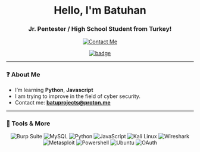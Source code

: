 <h1 align="center">Hello, I'm Batuhan</h1>
<h3 align="center">Jr. Pentester / High School Student from Turkey!</h3>

<p align="center">
  <a href="mailto:batuprojects@proton.me">
    <img src="https://img.shields.io/badge/-Email-D14836?&style=for-the-badge&logo=gmail&logoColor=white" href:"https://tryhackme.com/p/ltc" alt="Contact Me"/>
  </a>
</p>
<p align="center">
  <a href="https://tryhackme.com/p/ltc">
  </a>
</p>
<p align="center">
  <a href="https://tryhackme.com/p/ltc" target="_blank">
    <img src="https://media.discordapp.net/attachments/1270373641401663529/1358851831266152570/ltc.png?ex=67f558e2&is=67f40762&hm=5f02da2ebd56bdce2ec698763098cbedcae44582a12e691e218413ffada86fe2&=&format=webp&quality=lossless&width=411&height=110" alt="badge" />
  </a>
</p>

---

### ❓ About Me  

- I’m learning **Python**, **Javascript**
- I am trying to improve in the field of cyber security.
- Contact me: **batuprojects@proton.me** 

---

### 🔨 Tools & More

<div align="center" style="margin-bottom: 20px;"> 
  <img src="https://img.shields.io/badge/Burp_Suite-FF7A00?style=for-the-badge&logo=burp-suite&color=black" alt="Burp Suite"> 
  <img src="https://img.shields.io/badge/MySQL-4479A1?style=for-the-badge&logo=mysql&color=black" alt="MySQL"> 
  <img src="https://img.shields.io/badge/Python-3776AB?style=for-the-badge&logo=python&color=black" alt="Python"> 
  <img src="https://img.shields.io/badge/JavaScript-F7DF1E?style=for-the-badge&logo=javascript&color=black" alt="JavaScript"> 
  <img src="https://img.shields.io/badge/Kali_Linux-557C94?style=for-the-badge&logo=kalilinux&color=black" alt="Kali Linux"> 
  <img src="https://img.shields.io/badge/Wireshark-1679A7?style=for-the-badge&logo=wireshark&color=black" alt="Wireshark"> 
  <img src="https://img.shields.io/badge/Metasploit-ED1C24?style=for-the-badge&logo=metasploit&color=black" alt="Metasploit"> 
  <img src="https://img.shields.io/badge/Powershell-5391FE?style=for-the-badge&logo=powershell&color=black" alt="Powershell"> 
  <img src="https://img.shields.io/badge/Ubuntu-E95420?style=for-the-badge&logo=ubuntu&color=black" alt="Ubuntu">  
  <img src="https://img.shields.io/badge/OAuth-3C9CD7?style=for-the-badge&logo=oauth&color=black" alt="OAuth">
</div>
